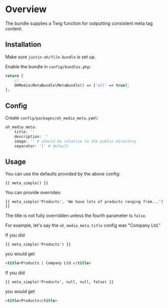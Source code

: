 # Overview

The bundle supplies a Twig function for outputting consistent meta tag content.

## Installation

Make sure `justin-oh/file-bundle` is set up.

Enable the bundle in `config/bundles.php`:

```php
return [
    // ...
    OHMedia\MetaBundle\MetaBundle() => ['all' => true],
];
```

## Config

Create `config/packages/oh_media_meta.yaml`:

```php
oh_media_meta:
    title: ''
    description: ''
    image: '' # should be relative to the public directory
    separator: '|' # default

```

## Usage

You can use the defaults provided by the above config:

```twig
{{ meta_simple() }}
```

You can provide overrides:

```twig
{{ meta_simple('Products', 'We have lots of products ranging from...') }}
```

The title is not fully overridden unless the fourth parameter is `false`.

For example, let's say the `oh_media_meta.title` config was "Company Ltd."

If you did

```twig
{{ meta_simple('Products') }}
```

you would get

```html
<title>Products | Company Ltd.</title>
```

If you did

```twig
{{ meta_simple('Products', null, null, false) }}
```

you would get

```html
<title>Products</title>
```
